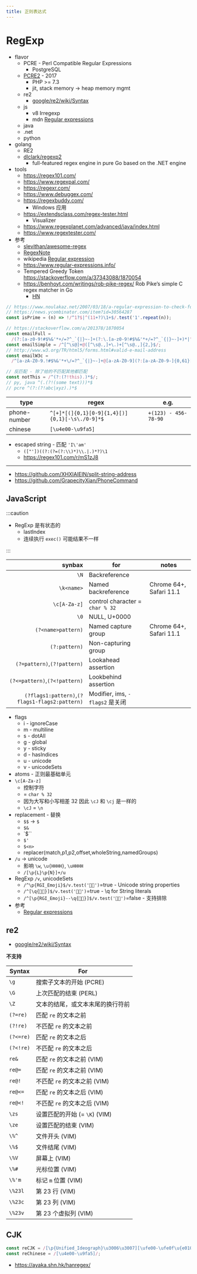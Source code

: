 ```yaml
---
title: 正则表达式
---
```


# RegExp

- flavor
  - PCRE - Perl Compatible Regular Expressions
    - PostgreSQL
  - [PCRE2] - 2017
    - PHP >= 7.3
    - jit, stack memory -> heap memory mgmt
  - re2
    - [google/re2/wiki/Syntax](https://github.com/google/re2/wiki/Syntax)
  - js
    - v8 Irregexp
    - mdn [Regular expressions](https://developer.mozilla.org/en-US/docs/Web/JavaScript/Guide/Regular_Expressions)
  - java
  - .net
  - python
- golang
  - RE2
  - [dlclark/regexp2](https://github.com/dlclark/regexp2)
    - full-featured regex engine in pure Go based on the .NET engine
- tools
  - https://regex101.com/
  - https://www.regexpal.com/
  - https://regexr.com/
  - https://www.debuggex.com/
  - https://regexbuddy.com/
    - Windows 应用
  - https://extendsclass.com/regex-tester.html
    - Visualizer
  - https://www.regexplanet.com/advanced/java/index.html
  - https://www.regextester.com/
- 参考
  - [slevithan/awesome-regex](https://github.com/slevithan/awesome-regex)
  - [RegexNote](https://wener.me/story/regex-note)
  - wikipedia [Regular expression](https://en.wikipedia.org/wiki/Regular_expression)
  - https://www.regular-expressions.info/
  - Tempered Greedy Token
    https://stackoverflow.com/a/37343088/1870054
  - https://benhoyt.com/writings/rob-pike-regex/
    Rob Pike’s simple C regex matcher in Go
    - [HN](https://news.ycombinator.com/item?id=32434412)

[pcre2]: https://github.com/PhilipHazel/pcre2

```js
// https://www.noulakaz.net/2007/03/18/a-regular-expression-to-check-for-prime-numbers/
// https://news.ycombinator.com/item?id=30564287
const isPrime = (n) => !/^1?$|^(11+?)\1+$/.test('1'.repeat(n));
```

```js
// https://stackoverflow.com/a/201378/1870054
const emailFull =
  /(?:[a-z0-9!#$%&'*+/=?^_`{|}~-]+(?:\.[a-z0-9!#$%&'*+/=?^_`{|}~-]+)*|"(?:[\x01-\x08\x0b\x0c\x0e-\x1f\x21\x23-\x5b\x5d-\x7f]|\\[\x01-\x09\x0b\x0c\x0e-\x7f])*")@(?:(?:[a-z0-9](?:[a-z0-9-]*[a-z0-9])?\.)+[a-z0-9](?:[a-z0-9-]*[a-z0-9])?|\[(?:(?:(2(5[0-5]|[0-4][0-9])|1[0-9][0-9]|[1-9]?[0-9]))\.){3}(?:(2(5[0-5]|[0-4][0-9])|1[0-9][0-9]|[1-9]?[0-9])|[a-z0-9-]*[a-z0-9]:(?:[\x01-\x08\x0b\x0c\x0e-\x1f\x21-\x5a\x53-\x7f]|\\[\x01-\x09\x0b\x0c\x0e-\x7f])+)\])/;
const emailSimple = /^[^\s@]+@([^\s@.,]+\.)+[^\s@.,]{2,}$/;
// http://www.w3.org/TR/html5/forms.html#valid-e-mail-address
const emailW3c =
  /^[a-zA-Z0-9.!#$%&'*+\/=?^_`{|}~-]+@[a-zA-Z0-9](?:[a-zA-Z0-9-]{0,61}[a-zA-Z0-9])?(?:\.[a-zA-Z0-9](?:[a-zA-Z0-9-]{0,61}[a-zA-Z0-9])?)*$/;
```

```js
// 反匹配 - 除了给的不匹配其他都匹配
const notThis = /^(?:(?!this).)*$/;
// py, java ^(.(?!(some text)))*$
// pcre ^(?:(?!abc|xyz).)*$
```

| type         | regex                                          | e.g.                 |
| ------------ | ---------------------------------------------- | -------------------- |
| phone-number | `^[+]*[(]{0,1}[0-9]{1,4}[)]{0,1}[-\s\./0-9]*$` | `+(123) - 456-78-90` |
| chinese      | `[\u4e00-\u9fa5]`                              |

- escaped string - 匹配 `'I\'am'`
  - `(["'])((?:(?=(?:\\)*)\\.|.)*?)\1`
  - https://regex101.com/r/mS1zJ8

---

- https://github.com/XHXIAIEIN/split-string-address
- https://github.com/GrapecityXian/PhoneCommand

## JavaScript

:::caution

- RegExp 是有状态的
  - lastIndex
  - 连续执行 `exec()` 可能结果不一样

:::

|                                         synbax | for                             | notes                   |
| ---------------------------------------------: | ------------------------------- | ----------------------- |
|                                           `\N` | Backreference                   |
|                                     `\k<name>` | Named backreference             | Chrome 64+, Safari 11.1 |
|                                   `\c[A-Za-z]` | control character = `char % 32` |
|                                           `\0` | NULL, U+0000                    |
|                             `(?<name>pattern)` | Named capture group             | Chrome 64+, Safari 11.1 |
|                                  `(?:pattern)` | Non-capturing group             |
|                    `(?=pattern)`,`(?!pattern)` | Lookahead assertion             |
|                  `(?<=pattern)`,`(?<!pattern)` | Lookbehind assertion            |
| `(?flags1:pattern)`,`(?flags1-flags2:pattern)` | Modifier, ims, `-flags2` 是关闭 |

- flags
  - i - ignoreCase
  - m - multiline
  - s - dotAll
  - g - global
  - y - sticky
  - d - hasIndices
  - u - unicode
  - v - unicodeSets
- atoms - 正则最基础单元
- `\c[A-Za-z]`
  - 控制字符
  - = `char % 32`
  - 因为大写和小写相差 32 因此 `\cJ` 和 `\cj` 是一样的
  - `\cJ` = `\n`
- replacement - 替换
  - `$$` -> `$`
  - `$&`
  - `$\``
  - `$'`
  - `$<n>`
  - replacer(match,p1,p2,offset,wholeString,namedGroups)
- `/u` -> unicode
  - 影响 `\w`, `\u{HHHH}`, `\uHHHH`
  - `/[\p{L}\p{N}]+/u`
- RegExp `/v`, unicodeSets
  - `/^\p{RGI_Emoji}$/v.test('😵‍💫')`=true - Unicode string properties
  - `/^[\q{😵‍💫}]$/v.test('😵‍💫')`=true - \q for String literals
  - `/^[\p{RGI_Emoji}--\q{😵‍💫}]$/v.test('😵‍💫')`=false - 支持排除
- 参考
  - [Regular expressions](https://developer.mozilla.org/en-US/docs/Web/JavaScript/Reference/Regular_expressions)

## re2

- [google/re2/wiki/Syntax](https://github.com/google/re2/wiki/Syntax)

**不支持**

| Syntax    | For                              |
| --------- | -------------------------------- |
| `\g`      | 搜索子文本的开始 (PCRE)          |
| `\G`      | 上次匹配的结束 (PERL)            |
| `\Z`      | 文本的结尾，或文本末尾的换行符前 |
| `(?=re)`  | 匹配 `re` 的文本之前             |
| `(?!re)`  | 不匹配 `re` 的文本之前           |
| `(?<=re)` | 匹配 `re` 的文本之后             |
| `(?<!re)` | 不匹配 `re` 的文本之后           |
| `re&`     | 匹配 `re` 的文本之前 (VIM)       |
| `re@=`    | 匹配 `re` 的文本之前 (VIM)       |
| `re@!`    | 不匹配 `re` 的文本之前 (VIM)     |
| `re@<=`   | 匹配 `re` 的文本之后 (VIM)       |
| `re@<!`   | 不匹配 `re` 的文本之后 (VIM)     |
| `\zs`     | 设置匹配的开始 (= `\K`) (VIM)    |
| `\ze`     | 设置匹配的结束 (VIM)             |
| `\%^`     | 文件开头 (VIM)                   |
| `\%$`     | 文件结尾 (VIM)                   |
| `\%V`     | 屏幕上 (VIM)                     |
| `\%#`     | 光标位置 (VIM)                   |
| `\%'m`    | 标记 `m` 位置 (VIM)              |
| `\%23l`   | 第 23 行 (VIM)                   |
| `\%23c`   | 第 23 列 (VIM)                   |
| `\%23v`   | 第 23 个虚拟列 (VIM)             |

## CJK

```js
const reCJK = /[\p{Unified_Ideograph}\u3006\u3007][\ufe00-\ufe0f\u{e0100}-\u{e01ef}]?/;
const reChinese = /[\u4e00-\u9fa5]/;
```

- https://ayaka.shn.hk/hanregex/
